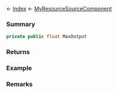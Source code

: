 ← [Index](Api-Index) ← [MyResourceSourceComponent](Sandbox.Game.EntityComponents.MyResourceSourceComponent)

### Summary

```csharp
private public float MaxOutput
```

### Returns

### Example

### Remarks

